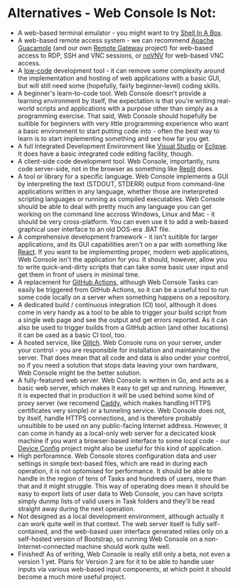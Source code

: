 # Alternatives - Web Console Is Not:

- A web-based terminal emulator - you might want to try [Shell In A Box](https://github.com/shellinabox/shellinabox).
- A web-based remote access system - we can recommend [Apache Guacamole](https://guacamole.apache.org/) (and our own [Remote Gateway](https://github.com/dhicks6345789/remote-gateway) project) for web-based access to RDP, SSH and VNC sessions, or [noVNV](https://novnc.com/info.html) for web-based VNC access.
- A [low-code](https://en.wikipedia.org/wiki/Low-code_development_platform) development tool - it can remove some complexity around the implementation and hosting of web applications with a basic GUI, but will still need some (hopefully, fairly beginner-level) coding skills.
- A beginner's learn-to-code tool. Web Console doesn't provide a learning environment by itself, the expectation is that you're writing real-world scripts and applications with a purpose other than simply as a programming exercise. That said, Web Console should hopefully be suitible for beginners with very little programming experience who want a basic environment to start putting code into - often the best way to learn is to start implementing something and see how far you get.
- A full Integrated Development Environment like [Visual Studio](https://visualstudio.microsoft.com/) or [Eclipse](https://www.eclipse.org/). It does have a basic integrated code editing facility, though.
- A client-side code development tool. Web Console, importantly, runs code server-side, not in the browser as something like [Replit](https://replit.com/) does.
- A tool or library for a specific language. Web Console implements a GUI by interpreting the text (STDOUT, STDERR) output from command-line applications written in any language, whether those are ineterpreted scripting languages or running as compiled executables. Web Console should be able to deal with pretty much any language you can get working on the command line accross Windows, Linux and Mac - it should be very cross-platform. You can even use it to add a web-based graphical user interface to an old DOS-era .BAT file.
- A comprehensive development framework - it isn't suitible for larger applications, and its GUI capabilities aren't on a par with something like [React](https://reactjs.org/). If you want to be implementing proper, modern web applications, Web Console isn't the application for you. It should, however, allow you to write quick-and-dirty scripts that can take some basic user input and get them in front of users in minimal time.
- A replacement for [GitHub Actions](https://github.com/features/actions), although Web Console Tasks can easily be triggered from GitHub Actions, so it can be a useful tool to run some code locally on a server when something happens on a repository.
- A dedicated build / continuous integration (CI) tool, although it does come in very handy as a tool to be able to trigger your build script from a single web page and see the output and get errors reported. As it can also be used to trigger builds from a GitHub action (and other locations) it can be used as a basic CI tool, too.
- A hosted service, like [Glitch](https://glitch.com/). Web Console runs on your server, under your control - you are responsible for installation and maintaining the server. That does mean that all code and data is also under your control, so if you need a solution that stops data leaving your own hardware, Web Console might be the better solution.
- A fully-featured web server. Web Console is written in Go, and acts as a basic web server, which makes it easy to get up and running. However, it is expected that in production it will be used behind some kind of proxy server (we recomend [Caddy](https://caddyserver.com/), which makes handling HTTPS certificates very simple) or a tunneling service. Web Console does not, by itself, handle HTTPS connections, and is therefore probably unsuitible to be used on any public-facing Internet address. However, it can come in handy as a local-only web server for a decicated kiosk machine if you want a browser-based interface to some local code - our [Device Config](https://github.com/dhicks6345789/device-config) project might also be useful for this kind of application.
- High perforamnce. Web Console stores configuration data and user settings in simple text-based files, which are read in during each operation, it is not optomised for performance. It should be able to handle in the region of tens of Tasks and hundreds of users, more than that and it might struggle. This way of operating does mean it should be easy to export lists of user data to Web Console, you can have scripts simply dunmp lists of valid users in Task folders and they'll be read straight away during the next operation.
- Not designed as a local development environment, although actually it can work quite well in that context. The web server itself is fully self-contained, and the web-based user interface generated relies only on a self-hosted version of Bootstrap, so running Web Console on a non-Internet-connected machine should work quite well.
- Finished! As of writing, Web Console is really still only a beta, not even a version 1 yet. Plans for Version 2 are for it to be able to handle user inputs via various web-based input components, at which point it should become a much more useful project.
